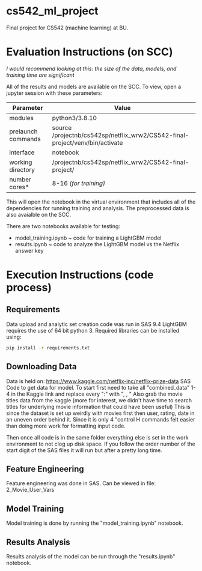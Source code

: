 # cs542_ml_project
Final project for CS542 (machine learning) at BU.

# Evaluation Instructions (on SCC)
*I would recommend looking at this: the size of the data, models, and training time are significant*

All of the results and models are available on the SCC. To view, open a jupyter session with these parameters:

| Parameter          | Value                                                                        |
|--------------------|------------------------------------------------------------------------------|
| modules            | python3/3.8.10                                                               |
| prelaunch commands | source /projectnb/cs542sp/netflix_wrw2/CS542-final-project/venv/bin/activate |
| interface          | notebook                                                                     |
| working directory  | /projectnb/cs542sp/netflix_wrw2/CS542-final-project/                         |
| number cores*      | 8-16 *(for training)*                                                        |

This will open the notebook in the virtual environment that includes all of the dependencies for running training and analysis. The preprocessed data is also avaialble on the SCC.

There are two notebooks available for testing:
 - model_training.ipynb ~ code for training a LightGBM model
 - results.ipynb ~ code to analyze the LightGBM model vs the Netflix answer key

# Execution Instructions (code process)

## Requirements
Data upload and analytic set creation code was run in SAS 9.4
LightGBM requires the use of 64 bit python 3. Required libraries can be installed using:

```bash
pip install -r requirements.txt
```
## Downloading Data
Data is held on: https://www.kaggle.com/netflix-inc/netflix-prize-data
SAS Code to get data for model. To start first need to take all "combined_data" 1-4 in the Kaggle link and replace every ":" with ", ,            "
Also grab the movie titles data from the kaggle (more for interest, we didn't have time to search titles for underlying movie information that could have been useful)
This is since the dataset is set up weirdly with movies first then user, rating, date in an uneven order behind it. Since it is only 4 "control H commands felt easier than doing more work for formatting input code. 

Then once all code is in the same folder everything else is set in the work environment to not clog up disk space. If you follow the order number of the start digit of the SAS files it will run but after a pretty long time.

## Feature Engineering
Feature engineering was done in SAS. Can be viewed in file: 2_Movie_User_Vars

## Model Training
Model training is done by running the "model_training.ipynb" notebook.

## Results Analysis
Results analysis of the model can be run through the "results.ipynb" notebook.
